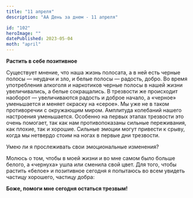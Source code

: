 ```yaml
---
title: "11 апреля"
description: "АА День за днем - 11 апреля"

id: "102"
heroImage: ""
datePublished: 2023-05-04
moth: "april"
---
```


**Растить в себе позитивное**

Существует мнение, что наша жизнь полосата, а в ней есть черные полосы —
неудачи и зло, и белые полосы — радость, добро. Во время употребления алкоголя
и наркотиков черные полосы в нашей жизни увеличивались, а белые сокращались. В
трезвости же происходит наоборот — увеличиваются радость и доброе начало, а
«черное» уменьшается и меняет окраску на «серое». Мы уже не в таком
противоречии с окружающим миром. Амплитуда колебаний нашего настроения
уменьшается. Особенно на первых этапах трезвости это очень помогает, так как
нам противопоказаны сильные переживания, как плохие, так и хорошие. Сильные
эмоции могут привести к срыву, когда мы нетвердо стоим на ногах в первые дни
трезвости.

Умею ли я прослеживать свои эмоциональные изменения?

Молюсь о том, чтобы в моей жизни и во мне самом было больше белого, а
«чернуха» ушла или сменила свой цвет. Для того, чтобы растить «белое» и
позитивное сегодня я попытаюсь во всем увидеть частицу хорошего, частицу
добра:

**Боже, помоги мне сегодня остаться трезвым!**
